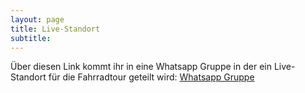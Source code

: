 ```yaml
---
layout: page
title: Live-Standort
subtitle:
---
```


Über diesen Link kommt ihr in eine Whatsapp Gruppe in der ein Live-Standort für die Fahrradtour geteilt wird: [Whatsapp Gruppe](https://chat.whatsapp.com/FshaZUDmsbYCxGZfd6c0AA)
